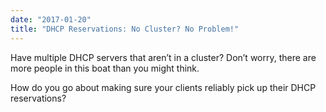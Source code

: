 ```yaml
---
date: "2017-01-20"
title: "DHCP Reservations: No Cluster? No Problem!"
---
```


Have multiple DHCP servers that aren’t in a cluster? Don’t worry, there are more
people in this boat than you might think.

How do you go about making sure your clients reliably pick up their DHCP
reservations?
